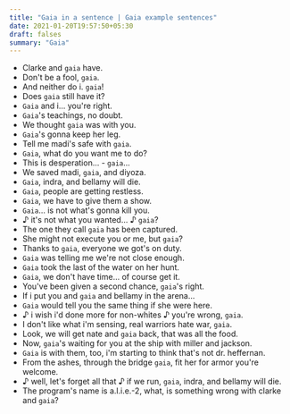 ```yaml
---
title: "Gaia in a sentence | Gaia example sentences"
date: 2021-01-20T19:57:50+05:30
draft: falses
summary: "Gaia"
---
```

- Clarke and `gaia` have.
- Don't be a fool, `gaia`.
- And neither do i. `gaia`!
- Does `gaia` still have it?
- `Gaia` and i... you're right.
- `Gaia`'s teachings, no doubt.
- We thought `gaia` was with you.
- `Gaia`'s gonna keep her leg.
- Tell me madi's safe with `gaia`.
- `Gaia`, what do you want me to do?
- This is desperation... - `gaia`...
- We saved madi, `gaia`, and diyoza.
- `Gaia`, indra, and bellamy will die.
- `Gaia`, people are getting restless.
- `Gaia`, we have to give them a show.
- `Gaia`... is not what's gonna kill you.
- ♪ it's not what you wanted... ♪ `gaia`?
- The one they call `gaia` has been captured.
- She might not execute you or me, but `gaia`?
- Thanks to `gaia`, everyone we got's on duty.
- `Gaia` was telling me we're not close enough.
- `Gaia` took the last of the water on her hunt.
- `Gaia`, we don't have time... of course get it.
- You've been given a second chance, `gaia`'s right.
- If i put you and `gaia` and bellamy in the arena...
- `Gaia` would tell you the same thing if she were here.
- ♪ i wish i'd done more for non-whites ♪ you're wrong, `gaia`.
- I don't like what i'm sensing, real warriors hate war, `gaia`.
- Look, we will get nate and `gaia` back, that was all the food.
- Now, `gaia`'s waiting for you at the ship with miller and jackson.
- `Gaia` is with them, too, i'm starting to think that's not dr. heffernan.
- From the ashes, through the bridge `gaia`, fit her for armor you're welcome.
- ♪ well, let's forget all that ♪ if we run, `gaia`, indra, and bellamy will die.
- The program's name is a.l.i.e.-2, what, is something wrong with clarke and `gaia`?
                 
